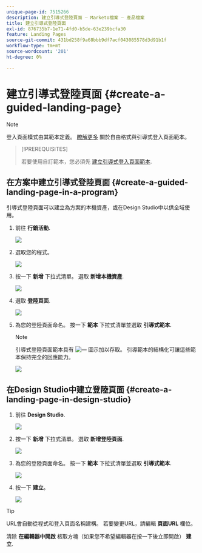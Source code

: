 ```yaml
---
unique-page-id: 7515266
description: 建立引導式登陸頁面 — Marketo檔案 — 產品檔案
title: 建立引導式登陸頁面
exl-id: 876735b7-1e71-4fd0-b5de-63e239bcfa30
feature: Landing Pages
source-git-commit: 431bd258f9a68bbb9df7acf043085578d3d91b1f
workflow-type: tm+mt
source-wordcount: '201'
ht-degree: 0%

---
```


# 建立引導式登陸頁面 {#create-a-guided-landing-page}

>[!NOTE]
>
>登入頁面模式由其範本定義。 [瞭解更多](/help/marketo/product-docs/demand-generation/landing-pages/understanding-landing-pages/understanding-free-form-vs-guided-landing-pages.md) 關於自由格式與引導式登入頁面範本。

>[!PREREQUISITES]
>
>若要使用自訂範本，您必須先 [建立引導式登入頁面範本](/help/marketo/product-docs/demand-generation/landing-pages/landing-page-templates/create-a-guided-landing-page-template.md).

## 在方案中建立引導式登陸頁面 {#create-a-guided-landing-page-in-a-program}

引導式登陸頁面可以建立為方案的本機資產，或在Design Studio中以供全域使用。

1. 前往 **行銷活動**.

   ![](assets/one-1.png)

1. 選取您的程式。

   ![](assets/image2015-5-26-9-3a24-3a2.png)

1. 按一下 **新增** 下拉式清單。 選取 **新增本機資產**.

   ![](assets/image2015-5-26-9-3a25-3a36.png)

1. 選取 **登陸頁面**.

   ![](assets/four.png)

1. 為您的登陸頁面命名。 按一下 **範本** 下拉式清單並選取 **引導式範本**.

   >[!NOTE]
   >
   >引導式登陸頁面範本具有 ![—](assets/image2015-5-26-9-3a26-3a51.png) 圖示加以存取。 引導範本的結構化可讓這些範本保持完全的回應能力。

   ![](assets/image2015-5-24-15-3a47-3a56.png)

## 在Design Studio中建立登陸頁面 {#create-a-landing-page-in-design-studio}

1. 前往 **Design Studio**.

   ![](assets/six.png)

1. 按一下 **新增** 下拉式清單。 選取 **新增登陸頁面**.

   ![](assets/seven.png)

1. 為您的登陸頁面命名。 按一下 **範本** 下拉式清單並選取 **引導式範本**.

   ![](assets/image2015-5-26-9-3a27-3a34.png)

1. 按一下 **建立**。

   ![](assets/image2015-5-26-9-3a28-3a8.png)

>[!TIP]
>
>URL會自動從程式和登入頁面名稱建構。 若要變更URL，請編輯 **頁面URL** 欄位。
>
>清除 **在編輯器中開啟** 核取方塊（如果您不希望編輯器在按一下後立即開啟） **建立**.
